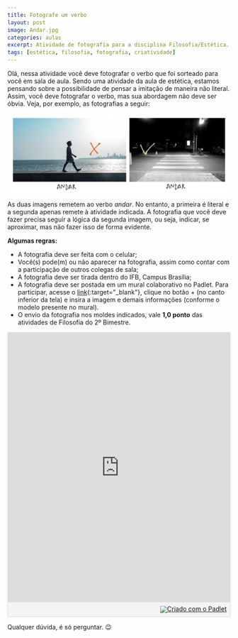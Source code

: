 ```yaml
---
title: Fotografe um verbo
layout: post
image: Andar.jpg
categories: aulas
excerpt: Atividade de fotografia para a disciplina Filosofia/Estética.
tags: [estética, filosofia, fotografia, criatividade]
---
```


Olá, nessa atividade você deve fotografar o verbo que foi sorteado para você em sala de aula. Sendo uma atividade da aula de estética, estamos pensando sobre a possibilidade de pensar a imitação de maneira não literal. Assim, você deve fotografar o verbo, mas sua abordagem não deve ser óbvia.
Veja, por exemplo, as fotografias a seguir:

<img src="/assets/images/Andar.jpg">

As duas imagens remetem ao verbo *andar*. No entanto, a primeira é literal e a segunda apenas remete à atividade indicada. A fotografia que você deve fazer precisa seguir a lógica da segunda imagem, ou seja, indicar, se aproximar, mas não fazer isso de forma evidente.

**Algumas regras:**
 - A fotografia deve ser feita com o celular;
 - Você(s) pode(m) ou não aparecer na fotografia, assim como contar com a participação de outros colegas de sala;
 - A fotografia deve ser tirada dentro do IFB, Campus Brasília;
 - A fotografia deve ser postada em um mural colaborativo no Padlet. Para participar, acesse o [link](https://padlet.com/1483850/778abqtpj4it6il){:target="_blank"}, clique no botão + (no canto inferior da tela) e insira a imagem e demais informações (conforme o modelo presente no mural).
 - O envio da fotografia nos moldes indicados, vale **1,0 ponto** das atividades de Filosofia do 2º Bimestre.

<div class="padlet-embed" style="border:1px solid rgba(0,0,0,0.1);border-radius:2px;box-sizing:border-box;overflow:hidden;position:relative;width:100%;background:#F4F4F4"><p style="padding:0;margin:0"><iframe src="https://padlet.com/embed/778abqtpj4it6il" frameborder="0" allow="camera;microphone;geolocation" style="width:100%;height:608px;display:block;padding:0;margin:0"></iframe></p><div style="padding:8px;text-align:right;margin:0;"><a href="https://padlet.com?ref=embed" style="padding:0;margin:0;border:none;display:block;line-height:1;height:16px" target="_blank"><img src="https://padlet.net/embeds/made_with_padlet.png" width="86" height="16" style="padding:0;margin:0;background:none;border:none;display:inline;box-shadow:none" alt="Criado com o Padlet"></a></div></div>

Qualquer dúvida, é só perguntar. 😉

